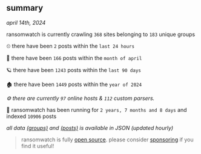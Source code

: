 
## summary
_april 14th, 2024_

ransomwatch is currently crawling `368` sites belonging to `183` unique groups

⏲ there have been `2` posts within the `last 24 hours`

🦈 there have been `166` posts within the `month of april`

🪐 there have been `1243` posts within the `last 90 days`

🏚 there have been `1449` posts within the `year of 2024`

_⚙️ there are currently `97` online hosts & `112` custom parsers._

🦕 ransomwatch has been running for `2 years, 7 months and 8 days` and indexed `10906` posts

_all data  [(groups)](http://ransomwhat.telemetry.ltd/groups) and [(posts)](http://ransomwhat.telemetry.ltd/posts) is available in JSON (updated hourly)_

> ransomwatch is fully [open source](https://github.com/joshhighet/ransomwatch#ransomwatch--). please consider [sponsoring](https://github.com/sponsors/joshhighet) if you find it useful!
